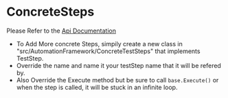 # ConcreteSteps
Please Refer to the [Api Documentation](/api/AutomationTestingProgram.AutomationFramework.html)  
* To Add More concrete Steps, simpily create a new class in "src/AutomationFramework/ConcreteTestSteps" that implements TestStep. 
* Override the name and name it your testStep name that it will be refered by.
* Also Override the Execute method but be sure to call `base.Execute()` or when the step is called, it will be stuck in an infinite loop.